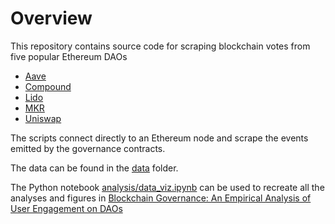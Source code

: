 # Overview

This repository contains source code for scraping blockchain votes from five popular Ethereum DAOs

* [Aave](https://app.aave.com/governance/)
* [Compound](https://compound.finance/governance)
* [Lido](https://lido.fi/governance)
* [MKR](https://vote.makerdao.com)
* [Uniswap](https://uniswap.org/governance)

The scripts connect directly to an Ethereum node and scrape the events emitted by the governance contracts.

The data can be found in the [data](data) folder.

The Python notebook [analysis/data_viz.ipynb](analysis/data_viz.ipynb) can be used to recreate all the analyses and figures 
in [Blockchain Governance: An Empirical Analysis of User Engagement on DAOs](https://arxiv.org/abs/2407.10945)

